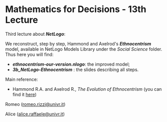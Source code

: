 # Mathematics for Decisions - 13th Lecture #

Third lecture about ___NetLogo___:

We reconstruct, step by step, Hammond and Axelrod's ___Ethnocentrism___ model, available in NetLogo Models Library under the _Social Science_ folder.
Thus here you will find:
- ___ethnocentrism-our-version.nlogo___: the improved model;
- ___3b_NetLogo-Ethnocentrism___ : the slides describing all steps.

Main reference:
- Hammond R.A. and Axelrod R., _The Evolution of Ethnocentrism_ (you can find it [here](https://github.com/romeorizzi/romeorizzi.github.io/tree/master/classes/MathDec/path/minicourse-gametheory))

Romeo (romeo.rizzi@univr.it)

Alice (alice.raffaele@univr.it)
